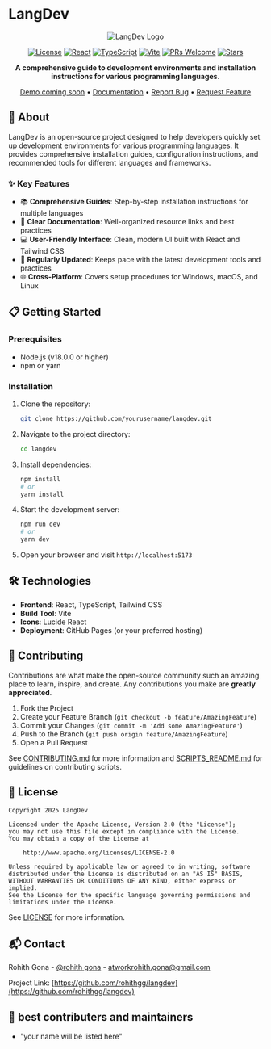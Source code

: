 # LangDev

<div align="center">

![LangDev Logo](https://via.placeholder.com/150x150.png?text=LangDev)

[![License](https://img.shields.io/badge/License-Apache_2.0-blue.svg)](LICENSE)
[![React](https://img.shields.io/badge/React-18.x-61dafb.svg?logo=react&logoColor=white)](https://reactjs.org/)
[![TypeScript](https://img.shields.io/badge/TypeScript-5.x-blue.svg?logo=typescript&logoColor=white)](https://www.typescriptlang.org/)
[![Vite](https://img.shields.io/badge/Vite-5.x-646CFF.svg?logo=vite&logoColor=white)](https://vitejs.dev/)
[![PRs Welcome](https://img.shields.io/badge/PRs-welcome-brightgreen.svg)](CONTRIBUTING.md)
[![Stars](https://img.shields.io/github/stars/rohithgg/langdev?style=social)](https://github.com/rohithgg/langdev/stargazers)

**A comprehensive guide to development environments and installation instructions for various programming languages.**

[Demo coming soon](https://langdev.smartzyedu.com) • [Documentation](https://github.com/rohithgg/langdev/wiki) • [Report Bug](https://github.com/rohithgg/langdev/issues) • [Request Feature](https://github.com/rohithgg/langdev/issues)

</div>

## 🚀 About

LangDev is an open-source project designed to help developers quickly set up development environments for various programming languages. It provides comprehensive installation guides, configuration instructions, and recommended tools for different languages and frameworks.

### ✨ Key Features

- 📚 **Comprehensive Guides**: Step-by-step installation instructions for multiple languages
- 🎯 **Clear Documentation**: Well-organized resource links and best practices
- 💻 **User-Friendly Interface**: Clean, modern UI built with React and Tailwind CSS
- 🔄 **Regularly Updated**: Keeps pace with the latest development tools and practices
- 🌐 **Cross-Platform**: Covers setup procedures for Windows, macOS, and Linux

## 📋 Getting Started

### Prerequisites

- Node.js (v18.0.0 or higher)
- npm or yarn

### Installation

1. Clone the repository:
   ```bash
   git clone https://github.com/yourusername/langdev.git
   ```

2. Navigate to the project directory:
   ```bash
   cd langdev
   ```

3. Install dependencies:
   ```bash
   npm install
   # or
   yarn install
   ```

4. Start the development server:
   ```bash
   npm run dev
   # or
   yarn dev
   ```

5. Open your browser and visit `http://localhost:5173`

## 🛠️ Technologies

- **Frontend**: React, TypeScript, Tailwind CSS
- **Build Tool**: Vite
- **Icons**: Lucide React
- **Deployment**: GitHub Pages (or your preferred hosting)

## 🤝 Contributing

Contributions are what make the open-source community such an amazing place to learn, inspire, and create. Any contributions you make are **greatly appreciated**.

1. Fork the Project
2. Create your Feature Branch (`git checkout -b feature/AmazingFeature`)
3. Commit your Changes (`git commit -m 'Add some AmazingFeature'`)
4. Push to the Branch (`git push origin feature/AmazingFeature`)
5. Open a Pull Request

See [CONTRIBUTING.md](CONTRIBUTING.md) for more information and [SCRIPTS_README.md](scripts/Scripts_README.md) for guidelines on contributing scripts.

## 📝 License

```
Copyright 2025 LangDev

Licensed under the Apache License, Version 2.0 (the "License");
you may not use this file except in compliance with the License.
You may obtain a copy of the License at

    http://www.apache.org/licenses/LICENSE-2.0

Unless required by applicable law or agreed to in writing, software
distributed under the License is distributed on an "AS IS" BASIS,
WITHOUT WARRANTIES OR CONDITIONS OF ANY KIND, either express or implied.
See the License for the specific language governing permissions and
limitations under the License.
```

See [LICENSE](LICENSE) for more information.

## 📬 Contact

Rohith Gona - [@rohith gona](https://linkedin.com/in/rohithgona) - atworkrohith.gona@gmail.com

Project Link: [https://github.com/rohithgg/langdev](https://github.com/rohithgg/langdev)

## 🙏 best contributers and maintainers

- "your name will be listed here"
